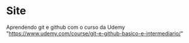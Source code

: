 # Site
Aprendendo git e github com o curso da Udemy "https://www.udemy.com/course/git-e-github-basico-e-intermediario/"
